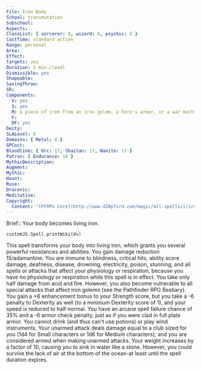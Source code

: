 ```yaml
---
File: Iron Body
School: transmutation
Subschool: 
Aspects: 
ClassList: { sorcerer: 8, wizard: 8, psychic: 8 }
CastTime: standard action
Range: personal
Area: 
Effect: 
Targets: you
Duration: 1 min./level
Dismissible: yes
Shapeable: 
SavingThrow: 
SR: 
Components:
  V: yes
  S: yes
  M: a piece of iron from an iron golem, a hero's armor, or a war machine
  F: 
  DF: yes
Deity: 
SLALevel: 8
Domains: { Metal: 8 }
GPCost: 
Bloodline: { Orc: 17, Shaitan: 17, Nanite: 17 }
Patron: { Endurance: 16 }
MythicDescription: 
Augment: 
Mythic: 
Haunt: 
Ruse: 
Draconic: 
Meditative: 
Copyright:
  Content: "[PFRPG Core](http://www.d20pfsrd.com/magic/all-spells/i/iron-body)"
---
```

Brief:: Your body becomes living iron.

```dataviewjs
customJS.Spell.printWiki(dv)
```

This spell transforms your body into living iron, which grants you several powerful resistances and abilities. You gain damage reduction 15/adamantine. You are immune to blindness, critical hits, ability score damage, deafness, disease, drowning, electricity, poison, stunning, and all spells or attacks that affect your physiology or respiration, because you have no physiology or respiration while this spell is in effect. You take only half damage from acid and fire.  However, you also become vulnerable to all special attacks that affect iron golems (see the Pathfinder RPG Bestiary).  You gain a +6 enhancement bonus to your Strength score, but you take a -6 penalty to Dexterity as well (to a minimum Dexterity score of 1), and your speed is reduced to half normal. You have an arcane spell failure chance of 35% and a -6 armor check penalty, just as if you were clad in full plate armor. You cannot drink (and thus can't use potions) or play wind instruments.  Your unarmed attack deals damage equal to a club sized for you (1d4 for Small characters or 1d6 for Medium characters), and you are considered armed when making unarmed attacks.  Your weight increases by a factor of 10, causing you to sink in water like a stone. However, you could survive the lack of air at the bottom of the ocean-at least until the spell duration expires.
